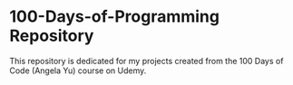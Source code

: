 # 100-Days-of-Programming Repository

This repository is dedicated for my projects created from the 100 Days of Code (Angela Yu) course on Udemy.
